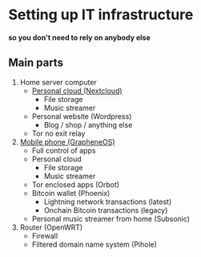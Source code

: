 # Setting up IT infrastructure
#### so you don't need to rely on anybody else


## Main parts
1. Home server computer
    - [Personal cloud (Nextcloud)](https://github.com/tomasvanagas/myHomeItSetup/blob/master/nextcloud/README.md)
        - File storage
        - Music streamer
    - Personal website (Wordpress)
        - Blog / shop / anything else
    - Tor no exit relay
2. [Mobile phone (GrapheneOS)](https://github.com/tomasvanagas/myHomeItSetup/blob/master/privacyPhone/README.md)
    - Full control of apps
    - Personal cloud
        - File storage
        - Music streamer
    - Tor enclosed apps (Orbot)
    - Bitcoin wallet (Phoenix)
        - Lightning network transactions (latest)
        - Onchain Bitcoin transactions (legacy)
    - Personal music streamer from home (Subsonic)
3. Router (OpenWRT)
    - Firewall
    - Filtered domain name system (Pihole)
